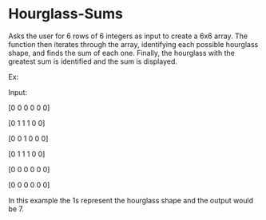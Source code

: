 # Hourglass-Sums

Asks the user for 6 rows of 6 integers as input to create a 6x6 array.
The function then iterates through the array, identifying each possible
hourglass shape, and finds the sum of each one. Finally, the 
hourglass with the greatest sum is identified and the sum is displayed.

Ex:

Input:

[0 0 0 0 0 0]

[0 1 1 1 0 0]

[0 0 1 0 0 0]

[0 1 1 1 0 0]

[0 0 0 0 0 0]

[0 0 0 0 0 0]


In this example the 1s represent the hourglass shape and the output would be
7. 
